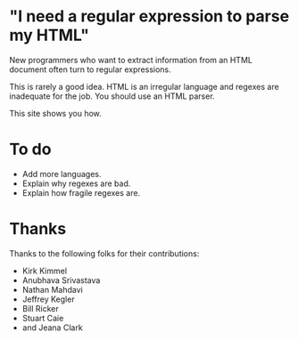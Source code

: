 # "I need a regular expression to parse my HTML"

New programmers who want to extract information from an HTML document
often turn to regular expressions.

This is rarely a good idea.  HTML is an irregular language and regexes
are inadequate for the job.  You should use an HTML parser.

This site shows you how.


# To do

* Add more languages.
* Explain why regexes are bad.
* Explain how fragile regexes are.

# Thanks

Thanks to the following folks for their contributions:

* Kirk Kimmel
* Anubhava Srivastava
* Nathan Mahdavi
* Jeffrey Kegler
* Bill Ricker
* Stuart Caie
* and Jeana Clark
